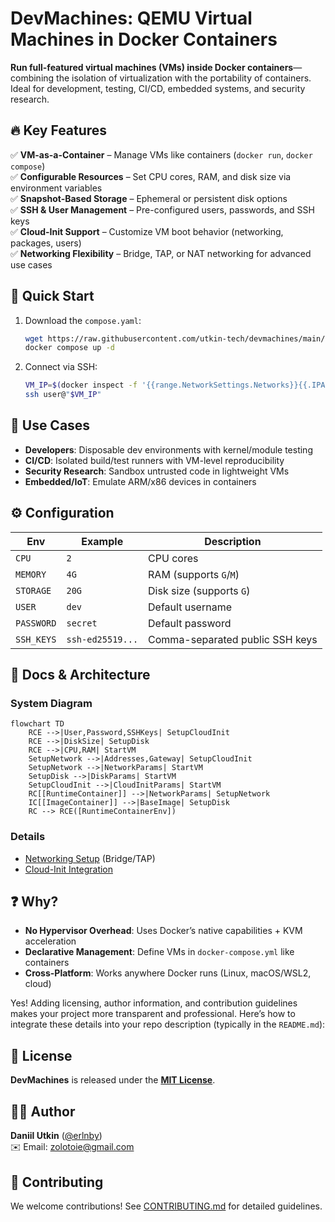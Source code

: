 # DevMachines: QEMU Virtual Machines in Docker Containers  

**Run full-featured virtual machines (VMs) inside Docker containers**—combining the isolation of virtualization with the portability of containers. Ideal for development, testing, CI/CD, embedded systems, and security research.  

## 🔥 Key Features  
✅ **VM-as-a-Container** – Manage VMs like containers (`docker run`, `docker compose`)  
✅ **Configurable Resources** – Set CPU cores, RAM, and disk size via environment variables  
✅ **Snapshot-Based Storage** – Ephemeral or persistent disk options  
✅ **SSH & User Management** – Pre-configured users, passwords, and SSH keys  
✅ **Cloud-Init Support** – Customize VM boot behavior (networking, packages, users)  
✅ **Networking Flexibility** – Bridge, TAP, or NAT networking for advanced use cases  

## 🚀 Quick Start  
1. Download the `compose.yaml`:  
   ```sh
   wget https://raw.githubusercontent.com/utkin-tech/devmachines/main/compose.yaml
   docker compose up -d
   ```
2. Connect via SSH:  
   ```sh
   VM_IP=$(docker inspect -f '{{range.NetworkSettings.Networks}}{{.IPAddress}}{{break}}{{end}}' runtime)
   ssh user@"$VM_IP"
   ```

## 📌 Use Cases  
- **Developers**: Disposable dev environments with kernel/module testing  
- **CI/CD**: Isolated build/test runners with VM-level reproducibility  
- **Security Research**: Sandbox untrusted code in lightweight VMs  
- **Embedded/IoT**: Emulate ARM/x86 devices in containers  

## ⚙️ Configuration  
| Env        | Example          | Description                     |
| ---------- | ---------------- | ------------------------------- |
| `CPU`      | `2`              | CPU cores                       |
| `MEMORY`   | `4G`             | RAM (supports `G`/`M`)          |
| `STORAGE`  | `20G`            | Disk size (supports `G`)        |
| `USER`     | `dev`            | Default username                |
| `PASSWORD` | `secret`         | Default password                |
| `SSH_KEYS` | `ssh-ed25519...` | Comma-separated public SSH keys |

## 📂 Docs & Architecture  

### System Diagram

```mermaid
flowchart TD
    RCE -->|User,Password,SSHKeys| SetupCloudInit
    RCE -->|DiskSize| SetupDisk
    RCE -->|CPU,RAM| StartVM
    SetupNetwork -->|Addresses,Gateway| SetupCloudInit
    SetupNetwork -->|NetworkParams| StartVM
    SetupDisk -->|DiskParams| StartVM
    SetupCloudInit -->|CloudInitParams| StartVM
    RC[[RuntimeContainer]] -->|NetworkParams| SetupNetwork
    IC[[ImageContainer]] -->|BaseImage| SetupDisk
    RC --> RCE([RuntimeContainerEnv])
```

### Details
- [Networking Setup](/docs/networking.md) (Bridge/TAP)  
- [Cloud-Init Integration](/docs/cloudinit.md)  

## ❓ Why?  
- **No Hypervisor Overhead**: Uses Docker’s native capabilities + KVM acceleration  
- **Declarative Management**: Define VMs in `docker-compose.yml` like containers  
- **Cross-Platform**: Works anywhere Docker runs (Linux, macOS/WSL2, cloud)  

Yes! Adding licensing, author information, and contribution guidelines makes your project more transparent and professional. Here’s how to integrate these details into your repo description (typically in the `README.md`):

## 📜 License  
**DevMachines** is released under the **[MIT License](/LICENSE)**.  

## 👨‍💻 Author
**Daniil Utkin** ([@erlnby](https://github.com/erlnby))  
✉️ Email: [zolotoie@gmail.com](mailto:zolotoie@gmail.com)  

## 🤝 Contributing  
We welcome contributions! See [CONTRIBUTING.md](/CONTRIBUTING.md) for detailed guidelines.  
